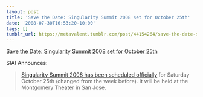 ```yaml
---
layout: post
title: 'Save the Date: Singularity Summit 2008 set for October 25th'
date: '2008-07-30T16:53:20-10:00'
tags: []
tumblr_url: https://metavalent.tumblr.com/post/44154264/save-the-date-singularity-summit-2008-set-for
---
```

[Save the Date: Singularity Summit 2008 set for October 25th](http://metavalent.com/?p=860)  

SIAI Announces:

> [Singularity Summit 2008 has been scheduled officially](http://www.singinst.org/blog/2008/07/28/save-the-date-singularity-summit-2008-october-25th/) for Saturday October 25th (changed from the week before). It will be held at the Montgomery Theater in San Jose.

